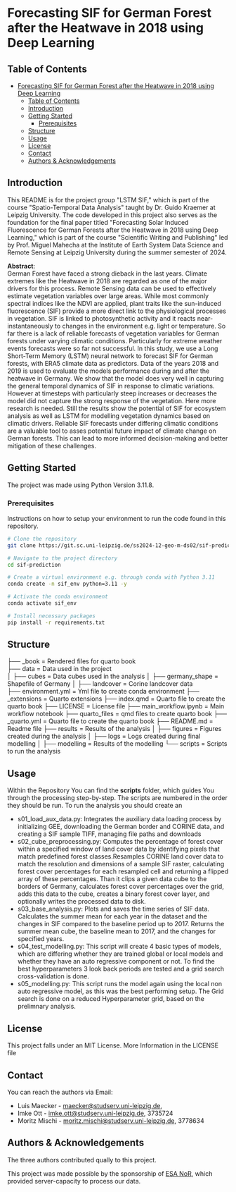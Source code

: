 # Forecasting SIF for German Forest after the Heatwave in 2018 using Deep Learning

## Table of Contents
- [Forecasting SIF for German Forest after the Heatwave in 2018 using Deep Learning](#forecasting-sif-for-german-forest-after-the-heatwave-in-2018-using-deep-learning)
  - [Table of Contents](#table-of-contents)
  - [Introduction](#introduction)
  - [Getting Started](#getting-started)
    - [Prerequisites](#prerequisites)
  - [Structure](#structure)
  - [Usage](#usage)
  - [License](#license)
  - [Contact](#contact)
  - [Authors \& Acknowledgements](#authors--acknowledgements)

## Introduction
This README is for the project group "LSTM SIF," which is part of the course "Spatio-Temporal Data Analysis" taught by Dr. Guido Kraemer at Leipzig University. The code developed in this project also serves as the foundation for the final paper titled "Forecasting Solar Induced Fluorescence for German Forests after the Heatwave in 2018 using Deep Learning," which is part of the course "Scientific Writing and Publishing" led by Prof. Miguel Mahecha at the Institute of Earth System Data Science and Remote Sensing at Leipzig University during the summer semester of 2024.

**Abstract**:   
German Forest have faced a strong dieback in the last years. Climate extremes like the Heatwave in 2018
are regarded as one of the major drivers for this process. Remote Sensing data can be used to effectively
estimate vegetation variables over large areas. While most commonly spectral indices like the NDVI are
applied, plant traits like the sun-induced fluorescence (SIF) provide a more direct link to the physiological processes in vegetation. SIF is linked to photosynthetic activity and it reacts near-instantaneously to changes in the environment e.g. light or temperature. So far there is a lack of reliable forecasts of vegetation variables for German forests under varying climatic conditions. Particularly for extreme weather events forecasts were so far not successful. In this study, we use a Long Short-Term Memory (LSTM) neural network to forecast SIF for German forests, with ERA5 climate data as predictors. Data of the years 2018 and 2019 is used to evaluate the models performance during and after the heatwave in Germany. We show that the model does very well in capturing the general temporal dynamics of SIF in response to climatic variations. However at timesteps with particularly steep increases or decreases the model did not capture the strong response of the vegetation. Here more research is needed. Still the results show the potential of SIF for ecosystem analysis as well as LSTM for modelling vegetation dynamics based on climatic drivers. Reliable SIF forecasts under differing climatic conditions are a valuable tool to asses potential future impact of climate change on German forests. This can lead to more informed decision-making and better mitigation of these challenges.

## Getting Started
The project was made using Python Version 3.11.8.

### Prerequisites

<!-- To get a copy of the project and make it run on Your local machine, use following command: 
```bash
  git clone https://git.sc.uni-leipzig.de/ss2024-12-geo-m-ds02/sif-prediction
```

Make sure to install all packages needed - found in requirements.txt

Use our conda env, for full reproduction: 
```bash
  conda env create --file environment.yml
```
 -->
Instructions on how to setup your environment to run the code found in this repository.

```bash
# Clone the repository
git clone https://git.sc.uni-leipzig.de/ss2024-12-geo-m-ds02/sif-prediction.git

# Navigate to the project directory
cd sif-prediction

# Create a virtual environment e.g. through conda with Python 3.11
conda create -n sif_env python=3.11 -y 

# Activate the conda environment
conda activate sif_env

# Install necessary packages
pip install -r requirements.txt

```
## Structure


├── _book                                  = Rendered files for quarto book   
├── data                                   = Data used in the project  
│   ├── cubes                              = Data cubes used in the analysis
│   ├── germany_shape                      = Shapefile of Germany
│   ├── landcover                          = Corine landcover data  
├── environment.yml                        = Yml file to create conda environment
├── _extensions                            = Quarto extensions 
├── index.qmd                              = Quarto file to create the quarto book
├── LICENSE                                = License file
├── main_workflow.ipynb                    = Main workflow notebook
├── quarto_files                           = qmd files to create quarto book
├── _quarto.yml                            = Quarto file to create the quarto book
├── README.md                              = Readme file
├── results                                = Results of the analysis
│   ├── figures                            = Figures created during the analysis
│   ├── logs                               = Logs created during final modelling 
│   ├── modelling                          = Results of the modelling
└── scripts                                = Scripts to run the analysis





## Usage
Within the Repository You can find the **scripts** folder, which guides You through the processing step-by-step. The scripts are numbered in the order they should be run. To run the analysis you should create an 


- s01_load_aux_data.py: Integrates the auxiliary data loading process by initializing GEE, downloading the German border and CORINE data, and creating a SIF sample TIFF, managing file paths and downloads
- s02_cube_preprocessing.py:  Computes the percentage of forest cover within a specified window of land cover data by identifying pixels that match predefined forest classes.Resamples CORINE land cover data to match the resolution and dimensions of a sample SIF raster, calculating forest cover percentages for each resampled cell and returning a flipped array of these percentages. Than it clips a given data cube to the borders of Germany, calculates forest cover percentages over the grid, adds this data to the cube, creates a binary forest cover layer, and optionally writes the processed data to disk.
- s03_base_analysis.py: Plots and saves the time series of SIF data. Calculates the summer mean for each year in the dataset and the changes in SIF compared to the baseline period up to 2017. Returns the summer mean cube, the baseline mean to 2017, and the changes for specified years.
- s04_test_modelling.py: This script will create 4  basic types of models, which are differing whether they are trained global or local models and whether they have an auto regressive component or not. To find the best hyperparameters 3 look back periods are tested and a grid search cross-validation is done. 
- s05_modelling.py: This script runs the model again using the local non auto regressive model, as this was the best performing setup.
The Grid search is done on a reduced Hyperparameter grid, based on the prelimnary analysis. 

## License
This project falls under an MIT License. More Information in the LICENSE file

## Contact
You can reach the authors via Email: 
- Luis Maecker - maecker@studserv.uni-leipzig.de, 
- Imke Ott - imke.ott@studserv.uni-leipzig.de, 3735724
- Moritz Mischi - moritz.mischi@studserv.uni-leipzig.de, 3778634

## Authors & Acknowledgements
The three authors contributed qually to this project. 

This project was made possible by the sponsorship of [ESA NoR](https://eo4society.esa.int/network-of-resources/nor-sponsorship/), which provided server-capacity to process our data. 
